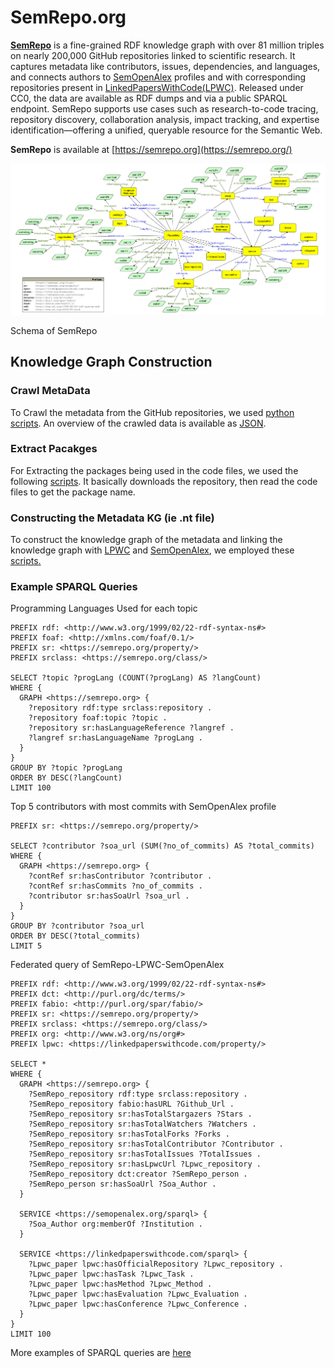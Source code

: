 # SemRepo.org

[**SemRepo**](https://semrepo.org/) is a fine-grained RDF knowledge graph with over 81 million triples on nearly 200,000 GitHub repositories linked to scientific research. It captures metadata like contributors, issues, dependencies, and languages, and connects authors to [SemOpenAlex](https://semopenalex.org/) profiles and with corresponding repositories present in [LinkedPapersWithCode(LPWC)](https://linkedpaperswithcode.com/). Released under CC0, the data are available as RDF dumps and via a public SPARQL endpoint. SemRepo supports use cases such as research-to-code tracing, repository discovery, collaboration analysis, impact tracking, and expertise identification—offering a unified, queryable resource for the Semantic Web.


**SemRepo** is available at [https://semrepo.org](https://semrepo.org/)


![Knowledge Graph Schema](https://raw.githubusercontent.com/abdulrafay97/SemRepo/main/assets/kg-schema.png)


Schema of SemRepo

## Knowledge Graph Construction 

### Crawl MetaData
To Crawl the metadata from the GitHub repositories, we used [python scripts](./crawling-gitHub-metadata). An overview of the crawled data is available as [JSON](./assets/khuangaf_awesome-chart-understanding.json).

### Extract Pacakges
For Extracting the packages being used in the code files, we used the following [scripts](./extract-libraries-from-code). It basically downloads the repository, then read the code files to get the package name.

### Constructing the Metadata KG (ie .nt file)
To construct the knowledge graph of the metadata and linking the knowledge graph with [LPWC](https://linkedpaperswithcode.com) and [SemOpenAlex](https://semopenalex.org/), we employed these [scripts.](./making-repo-metadata-kg)

### Example SPARQL Queries

Programming Languages Used for each topic
```sparql
PREFIX rdf: <http://www.w3.org/1999/02/22-rdf-syntax-ns#>
PREFIX foaf: <http://xmlns.com/foaf/0.1/>
PREFIX sr: <https://semrepo.org/property/>
PREFIX srclass: <https://semrepo.org/class/>

SELECT ?topic ?progLang (COUNT(?progLang) AS ?langCount)
WHERE {
  GRAPH <https://semrepo.org> {
    ?repository rdf:type srclass:repository .
    ?repository foaf:topic ?topic .
    ?repository sr:hasLanguageReference ?langref .
    ?langref sr:hasLanguageName ?progLang .
  }
}
GROUP BY ?topic ?progLang
ORDER BY DESC(?langCount)
LIMIT 100
```

Top 5 contributors with most commits with SemOpenAlex profile
```sparql
PREFIX sr: <https://semrepo.org/property/>

SELECT ?contributor ?soa_url (SUM(?no_of_commits) AS ?total_commits)
WHERE {
  GRAPH <https://semrepo.org> {
    ?contRef sr:hasContributor ?contributor .
    ?contRef sr:hasCommits ?no_of_commits .
    ?contributor sr:hasSoaUrl ?soa_url .
  }
}
GROUP BY ?contributor ?soa_url
ORDER BY DESC(?total_commits)
LIMIT 5
```
Federated query of SemRepo-LPWC-SemOpenAlex

```sparql
PREFIX rdf: <http://www.w3.org/1999/02/22-rdf-syntax-ns#>
PREFIX dct: <http://purl.org/dc/terms/>
PREFIX fabio: <http://purl.org/spar/fabio/>
PREFIX sr: <https://semrepo.org/property/>
PREFIX srclass: <https://semrepo.org/class/>
PREFIX org: <http://www.w3.org/ns/org#>
PREFIX lpwc: <https://linkedpaperswithcode.com/property/>

SELECT *
WHERE {
  GRAPH <https://semrepo.org> {
    ?SemRepo_repository rdf:type srclass:repository .
    ?SemRepo_repository fabio:hasURL ?Github_Url .
    ?SemRepo_repository sr:hasTotalStargazers ?Stars .
    ?SemRepo_repository sr:hasTotalWatchers ?Watchers .
    ?SemRepo_repository sr:hasTotalForks ?Forks .
    ?SemRepo_repository sr:hasTotalContributor ?Contributor .
    ?SemRepo_repository sr:hasTotalIssues ?TotalIssues .
    ?SemRepo_repository sr:hasLpwcUrl ?Lpwc_repository .
    ?SemRepo_repository dct:creator ?SemRepo_person .
    ?SemRepo_person sr:hasSoaUrl ?Soa_Author .
  }

  SERVICE <https://semopenalex.org/sparql> {
    ?Soa_Author org:memberOf ?Institution .
  } 

  SERVICE <https://linkedpaperswithcode.com/sparql> {
    ?Lpwc_paper lpwc:hasOfficialRepository ?Lpwc_repository .
    ?Lpwc_paper lpwc:hasTask ?Lpwc_Task .
    ?Lpwc_paper lpwc:hasMethod ?Lpwc_Method .
    ?Lpwc_paper lpwc:hasEvaluation ?Lpwc_Evaluation .
    ?Lpwc_paper lpwc:hasConference ?Lpwc_Conference .
  } 
}
LIMIT 100
```

More examples of SPARQL queries are [here](./sparql-queries/queries.pdf)
